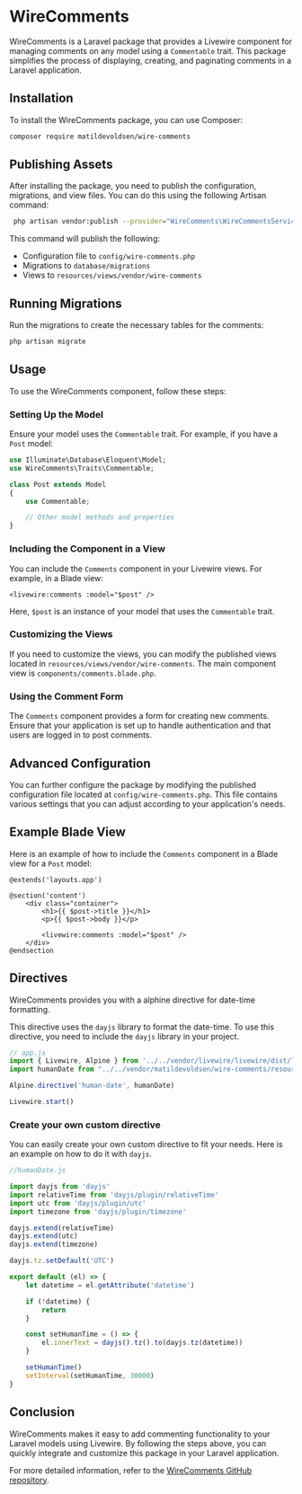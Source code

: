 # WireComments

WireComments is a Laravel package that provides a Livewire component for managing comments on any model using a `Commentable` trait. This package simplifies the process of displaying, creating, and paginating comments in a Laravel application.

## Installation

To install the WireComments package, you can use Composer:

```bash
composer require matildevoldsen/wire-comments
```

## Publishing Assets

After installing the package, you need to publish the configuration, migrations, and view files. You can do this using the following Artisan command:

```bash
 php artisan vendor:publish --provider="WireComments\WireCommentsServiceProvider"
```

This command will publish the following:

- Configuration file to `config/wire-comments.php`
- Migrations to `database/migrations`
- Views to `resources/views/vendor/wire-comments`

## Running Migrations

Run the migrations to create the necessary tables for the comments:

```bash
php artisan migrate
```

## Usage

To use the WireComments component, follow these steps:

### Setting Up the Model

Ensure your model uses the `Commentable` trait. For example, if you have a `Post` model:

```php
use Illuminate\Database\Eloquent\Model;
use WireComments\Traits\Commentable;

class Post extends Model
{
    use Commentable;

    // Other model methods and properties
}
```

### Including the Component in a View

You can include the `Comments` component in your Livewire views. For example, in a Blade view:

```blade
<livewire:comments :model="$post" />
```

Here, `$post` is an instance of your model that uses the `Commentable` trait.

### Customizing the Views

If you need to customize the views, you can modify the published views located in `resources/views/vendor/wire-comments`. The main component view is `components/comments.blade.php`.

### Using the Comment Form

The `Comments` component provides a form for creating new comments. Ensure that your application is set up to handle authentication and that users are logged in to post comments.

## Advanced Configuration

You can further configure the package by modifying the published configuration file located at `config/wire-comments.php`. This file contains various settings that you can adjust according to your application's needs.

## Example Blade View

Here is an example of how to include the `Comments` component in a Blade view for a `Post` model:

```blade
@extends('layouts.app')

@section('content')
    <div class="container">
        <h1>{{ $post->title }}</h1>
        <p>{{ $post->body }}</p>

        <livewire:comments :model="$post" />
    </div>
@endsection
```

## Directives

WireComments provides you with a alphine directive for date-time formatting. 

This directive uses the `dayjs` library to format the date-time. To use this directive, you need to include the `dayjs` library in your project.


```javascript
// app.js
import { Livewire, Alpine } from '../../vendor/livewire/livewire/dist/livewire.esm.js';
import humanDate from "../../vendor/matildevoldsen/wire-comments/resources/js/directives/humanDate.js";

Alpine.directive('human-date', humanDate)

Livewire.start()
```

### Create your own custom directive

You can easily create your own custom directive to fit your needs. Here is an example on how to do it with `dayjs`.

```javascript
//humanDate.js

import dayjs from 'dayjs'
import relativeTime from 'dayjs/plugin/relativeTime'
import utc from 'dayjs/plugin/utc'
import timezone from 'dayjs/plugin/timezone'

dayjs.extend(relativeTime)
dayjs.extend(utc)
dayjs.extend(timezone)

dayjs.tz.setDefault('UTC')

export default (el) => {
    let datetime = el.getAttribute('datetime')

    if (!datetime) {
        return
    }

    const setHumanTime = () => {
        el.innerText = dayjs().tz().to(dayjs.tz(datetime))
    }

    setHumanTime()
    setInterval(setHumanTime, 30000)
}
```

## Conclusion

WireComments makes it easy to add commenting functionality to your Laravel models using Livewire. By following the steps above, you can quickly integrate and customize this package in your Laravel application.

For more detailed information, refer to the [WireComments GitHub repository](https://github.com/Matildevoldsen/wire-comments).
